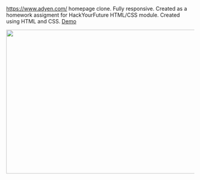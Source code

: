 https://www.adyen.com/ homepage clone.
Fully responsive. Created as a homework assigment for HackYourFuture HTML/CSS module.
Created using HTML and CSS.
[Demo](https://adyen-clone.netlify.app/)


<p align="center">
  <img width="550" height="385" src="https://user-images.githubusercontent.com/66121679/105897839-fb81c700-6018-11eb-9501-5b316cb64270.jpg">
</p>
